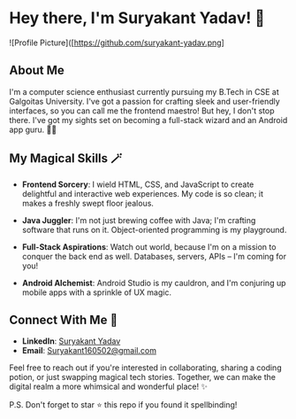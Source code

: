 # Hey there, I'm Suryakant Yadav! 👋

![Profile Picture]([https://github.com/suryakant-yadav.png]

## About Me

I'm a computer science enthusiast currently pursuing my B.Tech in CSE at Galgoitas University. I've got a passion for crafting sleek and user-friendly interfaces, so you can call me the frontend maestro! But hey, I don't stop there. I've got my sights set on becoming a full-stack wizard and an Android app guru. 🧙‍♂️

## My Magical Skills 🪄

- **Frontend Sorcery**: I wield HTML, CSS, and JavaScript to create delightful and interactive web experiences. My code is so clean; it makes a freshly swept floor jealous.

- **Java Juggler**: I'm not just brewing coffee with Java; I'm crafting software that runs on it. Object-oriented programming is my playground.

- **Full-Stack Aspirations**: Watch out world, because I'm on a mission to conquer the back end as well. Databases, servers, APIs – I'm coming for you!

- **Android Alchemist**: Android Studio is my cauldron, and I'm conjuring up mobile apps with a sprinkle of UX magic.

## Connect With Me 🚀

- **LinkedIn**: [Suryakant Yadav](https://www.linkedin.com/in/surya-kant-yadav-6192a224a)
- **Email**: Suryakant160502@gmail.com

Feel free to reach out if you're interested in collaborating, sharing a coding potion, or just swapping magical tech stories. Together, we can make the digital realm a more whimsical and wonderful place! ✨

P.S. Don't forget to star ⭐️ this repo if you found it spellbinding!
<!---
Suryakant01/Suryakant01 is a ✨ special ✨ repository because its `README.md` (this file) appears on your GitHub profile.
You can click the Preview link to take a look at your changes.
--->
